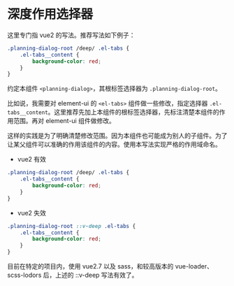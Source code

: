 # 深度作用选择器

这里专门指 vue2 的写法。推荐写法如下例子：

```scss
.planning-dialog-root /deep/ .el-tabs {
	.el-tabs__content {
		background-color: red;
	}
}
```

约定本组件 `<planning-dialog>`，其根标签选择器为 `.planning-dialog-root`。

比如说，我需要对 element-ui 的 `<el-tabs>` 组件做一些修改，指定选择器 `.el-tabs__content`。这里推荐先加上本组件的根标签选择器，先标注清楚本组件的作用范围。再对 element-ui 组件做修改。

这样的实践是为了明确清楚修改范围。因为本组件也可能成为别人的子组件。为了让某父组件可以准确的作用该组件的内容。使用本写法实现严格的作用域命名。

- vue2 有效

```scss
.planning-dialog-root /deep/ .el-tabs {
	.el-tabs__content {
		background-color: red;
	}
}
```

- vue2 失效

```scss
.planning-dialog-root ::v-deep .el-tabs {
	.el-tabs__content {
		background-color: red;
	}
}
```

目前在特定的项目内，使用 vue2.7 以及 sass，和较高版本的 vue-loader、 scss-lodors 后，上述的 ::v-deep 写法有效了。
